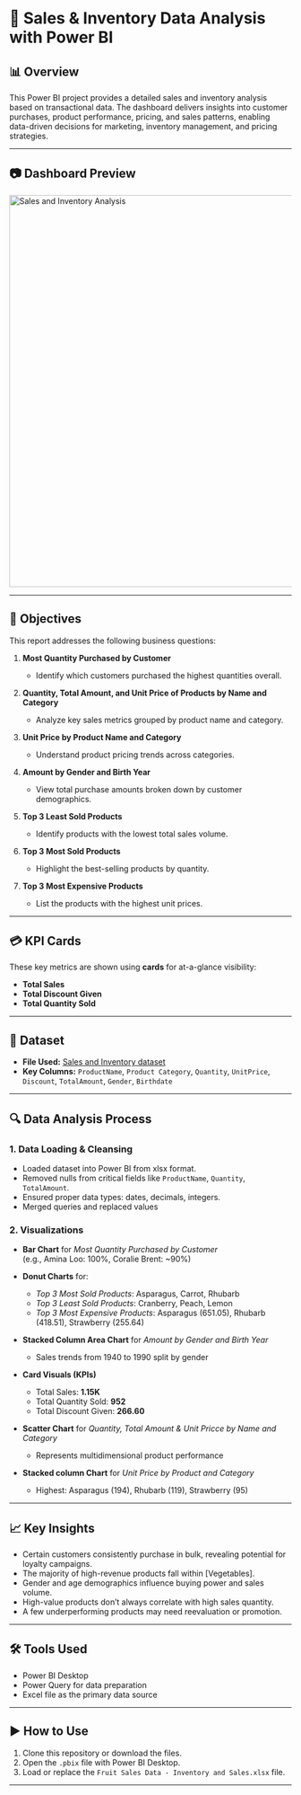 
# 🛒 Sales & Inventory Data Analysis with Power BI

## 📊 Overview

This Power BI project provides a detailed sales and inventory analysis based on transactional data. The dashboard delivers insights into customer purchases, product performance, pricing, and sales patterns, enabling data-driven decisions for marketing, inventory management, and pricing strategies.

---
## 📷 Dashboard Preview

<img width="698" alt="Sales and Inventory Analysis" src="https://github.com/user-attachments/assets/72f05a8b-d0d4-43ee-a3ef-31228cd34a5d" />

---

## 🎯 Objectives

This report addresses the following business questions:

1. **Most Quantity Purchased by Customer**  
   - Identify which customers purchased the highest quantities overall.

2. **Quantity, Total Amount, and Unit Price of Products by Name and Category**  
   - Analyze key sales metrics grouped by product name and category.

3. **Unit Price by Product Name and Category**  
   - Understand product pricing trends across categories.

4. **Amount by Gender and Birth Year**  
   - View total purchase amounts broken down by customer demographics.

5. **Top 3 Least Sold Products**  
   - Identify products with the lowest total sales volume.

6. **Top 3 Most Sold Products**  
   - Highlight the best-selling products by quantity.

7. **Top 3 Most Expensive Products**  
   - List the products with the highest unit prices.

---

## 💳 KPI Cards

These key metrics are shown using **cards** for at-a-glance visibility:

- **Total Sales**
- **Total Discount Given**
- **Total Quantity Sold**

---

## 📂 Dataset

- **File Used:** <a href="https://github.com/edinakanlic/Sales-Inventory-Analysis-Power-BI/blob/main/Fruit%20Sales%20Data%20-%20Inventory%20and%20Sales.xlsx">Sales and Inventory dataset</a>
- **Key Columns:**
   `ProductName`, `Product Category`, `Quantity`, `UnitPrice`, `Discount`, `TotalAmount`, `Gender`, `Birthdate`

---

## 🔍 Data Analysis Process

### 1. Data Loading & Cleansing
- Loaded dataset into Power BI from xlsx format.
- Removed nulls from critical fields like `ProductName`, `Quantity`, `TotalAmount`.
- Ensured proper data types: dates, decimals, integers.
- Merged queries and replaced values

### 2. Visualizations
- **Bar Chart** for *Most Quantity Purchased by Customer*  
  (e.g., Amina Loo: 100%, Coralie Brent: ~90%)

- **Donut Charts** for:  
  - *Top 3 Most Sold Products*: Asparagus, Carrot, Rhubarb  
  - *Top 3 Least Sold Products*: Cranberry, Peach, Lemon  
  - *Top 3 Most Expensive Products*: Asparagus (651.05), Rhubarb (418.51), Strawberry (255.64)

- **Stacked Column Area Chart** for *Amount by Gender and Birth Year*  
  - Sales trends from 1940 to 1990 split by gender

- **Card Visuals (KPIs)**  
  - Total Sales: **1.15K**  
  - Total Quantity Sold: **952**  
  - Total Discount Given: **266.60**

- **Scatter Chart** for *Quantity, Total Amount & Unit Pricce by Name and Category*  
  - Represents multidimensional product performance

- **Stacked column Chart** for *Unit Price by Product and Category*  
  - Highest: Asparagus (194), Rhubarb (119), Strawberry (95)

---

## 📈 Key Insights

- Certain customers consistently purchase in bulk, revealing potential for loyalty campaigns.
- The majority of high-revenue products fall within [Vegetables].
- Gender and age demographics influence buying power and sales volume.
- High-value products don’t always correlate with high sales quantity.
- A few underperforming products may need reevaluation or promotion.

---

## 🛠️ Tools Used

- Power BI Desktop  
- Power Query for data preparation  
- Excel file as the primary data source

---

## ▶️ How to Use

1. Clone this repository or download the files.  
2. Open the `.pbix` file with Power BI Desktop.  
3. Load or replace the `Fruit Sales Data - Inventory and Sales.xlsx` file.  

---

